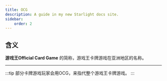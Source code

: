 ```yaml
---
title: OCG
description: A guide in my new Starlight docs site.
sidebar:
    order: 2
---
```


## 含义

**游戏王Official Card Game** 的简称，游戏王卡牌游戏在亚洲地区的名称。

---

:::tip
部分卡牌游戏玩家会用OCG，来指代整个游戏王卡牌游戏。
:::
